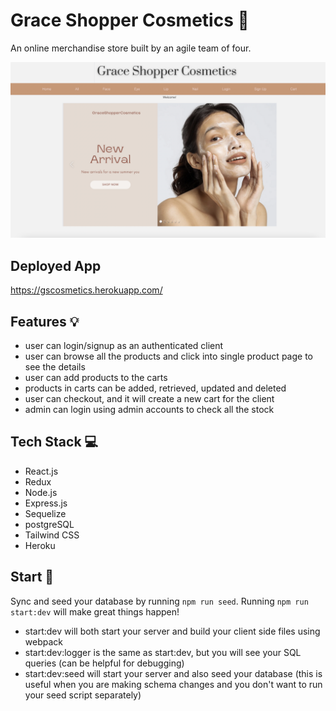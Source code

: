# Grace Shopper Cosmetics 🛒

An online merchandise store built by an agile team of four. 

<img width="800" src="/public/homepage.png" alt=" " />


## Deployed App

https://gscosmetics.herokuapp.com/ 


## Features 💡
- user can login/signup as an authenticated client
- user can browse all the products and click into single product page to see the details
- user can add products to the carts
- products in carts can be added, retrieved, updated and deleted
- user can checkout, and it will create a new cart for the client
- admin can login using admin accounts to check all the stock


## Tech Stack 💻
- React.js
- Redux 
- Node.js
- Express.js
- Sequelize
- postgreSQL
- Tailwind CSS
- Heroku

## Start 🛫

Sync and seed your database by running `npm run seed`. Running `npm run start:dev` will make great things happen!

- start:dev will both start your server and build your client side files using webpack
- start:dev:logger is the same as start:dev, but you will see your SQL queries (can be helpful for debugging)
- start:dev:seed will start your server and also seed your database (this is useful when you are making schema changes and you don't want to run your seed script separately)

